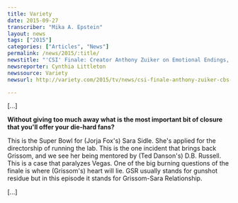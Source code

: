 ```yaml
---
title: Variety
date: 2015-09-27
transcriber: "Mika A. Epstein"
layout: news
tags: ["2015"]
categories: ["Articles", "News"]
permalink: /news/2015/:title/
newstitle: "'CSI' Finale: Creator Anthony Zuiker on Emotional Endings, Origins and Longevity"
newsreporter: Cynthia Littleton
newssource: Variety
newsurl: http://variety.com/2015/tv/news/csi-finale-anthony-zuiker-cbs-william-petersen-1201603451/

---
```


[...]

**Without giving too much away what is the most important bit of closure that you'll offer your die-hard fans?**

This is the Super Bowl for (Jorja Fox's) Sara Sidle. She's applied for the directorship of running the lab. This is the one incident that brings back Grissom, and we see her being mentored by (Ted Danson's) D.B. Russell. This is a case that paralyzes Vegas. One of the big burning questions of the finale is where (Grissom's) heart will lie. GSR usually stands for gunshot residue but in this episode it stands for Grissom-Sara Relationship.

[...]
